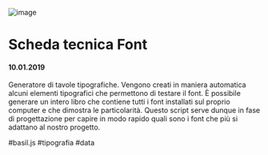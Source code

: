 ![image](https://github.com/KeremTurkyilmaz/TypeMismatchSketches/blob/master/Scheda%20Tecnica%20Font/image/SchedaTecnicaFont.jpg)

# Scheda tecnica Font

#### 10.01.2019

Generatore di tavole tipografiche. Vengono creati in maniera automatica alcuni elementi tipografici che permettono di testare il font. È possibile generare un intero libro che contiene tutti i font installati sul proprio computer e che dimostra le particolarità. Questo script serve dunque in fase di progettazione per capire in modo rapido quali sono i font che più si adattano al nostro progetto.

\#basil.js \#tipografia \#data 
